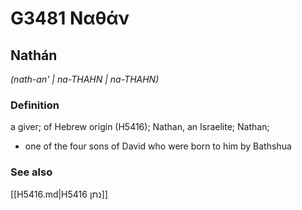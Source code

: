 # G3481 Ναθάν

## Nathán

_(nath-an' | na-THAHN | na-THAHN)_

### Definition

a giver; of Hebrew origin (H5416); Nathan, an Israelite; Nathan; 

- one of the four sons of David who were born to him by Bathshua

### See also

[[H5416.md|H5416 נתן]]
